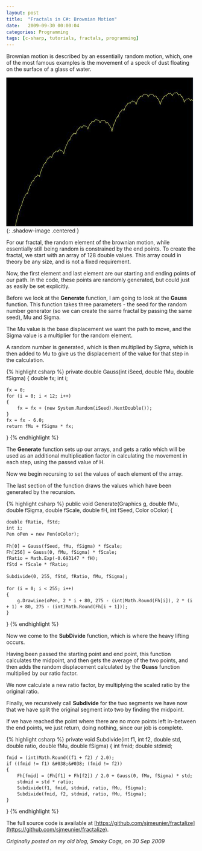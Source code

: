```yaml
---
layout: post
title:  "Fractals in C#: Brownian Motion"
date:   2009-09-30 00:00:04
categories: Programming
tags: [c-sharp, tutorials, fractals, programming]
---
```


Brownian motion is described by an essentially random motion, which, one of the most famous examples is the movement of a speck of dust floating on the surface of a glass of water.

![Brownian motion](/assets/images/blog/fractals/brownian.jpg){: .shadow-image .centered }

For our fractal, the random element of the brownian motion, while essentially still being random is constrained by the end points. To create the fractal, we start with an array of 128 double values. This array could in theory be any size, and is not a fixed requirement.

Now, the first element and last element are our starting and ending points of our path. In the code, these points are randomly generated, but could just as easily be set explicitly.

Before we look at the **Generate** function, I am going to look at the **Gauss** function. This function takes three parameters - the seed for the random number generator (so we can create the same fractal by passing the same seed), Mu and Sigma.

The Mu value is the base displacement we want the path to move, and the Sigma value is a multiplier for the random element.

A random number is generated, which is then multiplied by Sigma, which is then added to Mu to give us the displacement of the value for that step in the calculation.

{% highlight csharp %}
private double Gauss(int iSeed, double fMu, double fSigma)
{
	double fx;
	int i;

	fx = 0;
	for (i = 0; i < 12; i++)
	{
		fx = fx + (new System.Random(iSeed).NextDouble());
	}
	fx = fx - 6.0;
	return fMu + fSigma * fx;
}
{% endhighlight %}
<!--more-->

The **Generate** function sets up our arrays, and gets a ratio which will be used as an additional multiplication factor in calculating the movement in each step, using the passed value of H.

Now we begin recursing to set the values of each element of the array.

The last section of the function draws the values which have been generated by the recursion.

{% highlight csharp %}
public void Generate(Graphics g, double fMu, double fSigma, double fScale, double fH, int fSeed, Color oColor)
{


	double fRatio, fStd;
	int i;
	Pen oPen = new Pen(oColor);

	Fh[0] = Gauss(fSeed, fMu, fSigma) * fScale;
	Fh[256] = Gauss(0, fMu, fSigma) * fScale;
	fRatio = Math.Exp(-0.693147 * fH);
	fStd = fScale * fRatio;

	Subdivide(0, 255, fStd, fRatio, fMu, fSigma);

	for (i = 0; i < 255; i++)
	{
		g.DrawLine(oPen, 2 * i + 80, 275 - (int)Math.Round(Fh[i]), 2 * (i + 1) + 80, 275 - (int)Math.Round(Fh[i + 1]));
	}

}
{% endhighlight %}

Now we come to the **SubDivide** function, which is where the heavy lifting occurs.

Having been passed the starting point and end point, this function calculates the midpoint, and then gets the average of the two points, and then adds the random displacement calculated by the **Guass** function multiplied by our ratio factor.

We now calculate a new ratio factor, by multiplying the scaled ratio by the original ratio.

Finally, we recursively call <strong>Subdivide</strong> for the two segments we have now that we have split the original segment into two by finding the midpoint.

If we have reached the point where there are no more points left in-between the end points, we just return, doing nothing, since our job is complete.

{% highlight csharp %}
private void Subdivide(int f1, int f2, double std, double ratio, double fMu, double fSigma)
{
	int fmid;
	double stdmid;

	fmid = (int)Math.Round((f1 + f2) / 2.0);
	if ((fmid != f1) &#038;&#038; (fmid != f2))
	{
		Fh[fmid] = (Fh[f1] + Fh[f2]) / 2.0 + Gauss(0, fMu, fSigma) * std;
		stdmid = std * ratio;
		Subdivide(f1, fmid, stdmid, ratio, fMu, fSigma);
		Subdivide(fmid, f2, stdmid, ratio, fMu, fSigma);
	}
}
{% endhighlight %}

The full source code is available at [https://github.com/sjmeunier/fractalize](https://github.com/sjmeunier/fractalize).

_Originally posted on my old blog, Smoky Cogs, on 30 Sep 2009_
